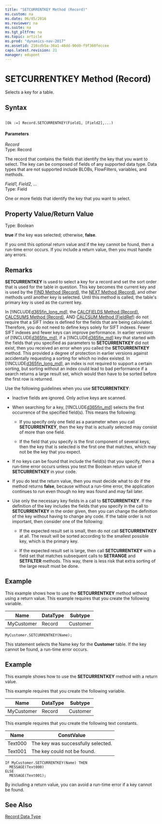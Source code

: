 ```yaml
---
title: "SETCURRENTKEY Method (Record)"
ms.custom: na
ms.date: 06/05/2016
ms.reviewer: na
ms.suite: na
ms.tgt_pltfrm: na
ms.topic: article
ms.prod: "dynamics-nav-2017"
ms.assetid: 216cdb5a-36a1-48dd-90d0-f9f360feccee
caps.latest.revision: 21
manager: edupont
---
```

# SETCURRENTKEY Method (Record)
Selects a key for a table.  
  
## Syntax  
  
```  
  
[Ok :=] Record.SETCURRENTKEY(Field1, [Field2],...)  
```  
  
#### Parameters  
 *Record*  
 Type: Record  
  
 The record that contains the fields that identify the key that you want to select. The key can be composed of fields of any supported data type. Data types that are not supported include BLOBs, FlowFilters, variables, and methods.  
  
 *Field1, Field2, …*  
 Type: Field  
  
 One or more fields that identify the key that you want to select.  
  
## Property Value/Return Value  
 Type: Boolean  
  
 **true** if the key was selected; otherwise, **false**.  
  
 If you omit this optional return value and if the key cannot be found, then a run-time error occurs. If you include a return value, then you must handle any errors.  
  
## Remarks  
 **SETCURRENTKEY** is used to select a key for a record and set the sort order that is used for the table in question. This key becomes the current key and is used by the [FIND Method \(Record\)](devenv-FIND-Method-Record.md), the [NEXT Method \(Record\)](devenv-NEXT-Method-Record.md), and other methods until another key is selected. Until this method is called, the table's primary key is used as the current key.  
  
 In [!INCLUDE[d365fin_long_md](../includes/d365fin_long_md.md)], the [CALCFIELDS Method \(Record\)](devenv-CALCFIELDS-Method-Record.md), [CALCSUMS Method \(Record\)](devenv-CALCSUMS-Method-Record.md), AND [CALCSUM Method \(FieldRef\)](devenv-CALCSUM-Method-FieldRef.md) do not require that a SIFT index is defined for the fields that are being calculated. Therefore, you do not need to define keys solely for SIFT indexes. Fewer SIFT indexes and fewer keys can improve performance. In earlier versions of [!INCLUDE[d365fin_md](../includes/d365fin_md.md)], if a [!INCLUDE[d365fin_md](../includes/d365fin_md.md)] key that started with the fields that you specified as parameters to **SETCURRENTKEY** did not exist, then you received an error when you called the **SETCURRENTKEY** method. This provided a degree of protection in earlier versions against accidentally requesting a sorting for which no index existed. In [!INCLUDE[d365fin_long_md](../includes/d365fin_long_md.md)], an index is not required to support a certain sorting, but sorting without an index could lead to bad performance if a search returns a large result set, which would then have to be sorted before the first row is returned.  
  
 Use the following guidelines when you use **SETCURRENTKEY**:  
  
-   Inactive fields are ignored. Only active keys are scanned.  
  
-   When searching for a key, [!INCLUDE[d365fin_md](../includes/d365fin_md.md)] selects the first occurrence of the specified field\(s\). This means the following:  
  
    -   If you specify only one field as a parameter when you call **SETCURRENTKEY**, then the key that is actually selected may consist of more than one field.  
  
    -   If the field that you specify is the first component of several keys, then the key that is selected is the first one that matches, which may not be the key that you expect.  
  
-   If no keys can be found that include the field\(s\) that you specify, then a run-time error occurs unless you test the Boolean return value of **SETCURRENTKEY** in your code.  
  
-   If you do test the return value, then you must decide what to do if the method returns **false**, because without a run-time error, the application continues to run even though no key was found and may fail later.  
  
-   Use only the necessary key fields in a call to **SETCURRENTKEY**. If the definition of the key includes the fields that you specify in the call to **SETCURRENTKEY** in the order given, then you can change the definition of the key without having to change any code. If the table order is not important, then consider one of the following:  
  
    -   If the expected result set is small, then do not call **SETCURRENTKEY** at all. The result will be sorted according to the smallest possible key, which is the primary key.  
  
    -   If the expected result set is large, then call **SETCURRENTKEY** with a field set that matches subsequent calls to **SETRANGE** and **SETFILTER** methods. This way, there is less risk that extra sorting of the large result must be done.  
  
## Example  
 This example shows how to use the **SETCURRENTKEY** method without using a return value. This example requires that you create the following variable.  
  
|Name|DataType|Subtype|  
|----------|--------------|-------------|  
|MyCustomer|Record|Customer|  
  
```  
MyCustomer.SETCURRENTKEY(Name);  
```  
  
 This statement selects the Name key for the **Customer** table. If the key cannot be found, a run-time error occurs.  
  
## Example  
 This example shows how to use the **SETCURRENTKEY** method with a return value.  
  
 This example requires that you create the following variable.  
  
|Name|DataType|Subtype|  
|----------|--------------|-------------|  
|MyCustomer|Record|Customer|  
  
 This example requires that you create the following text constants.  
  
|Name|ConstValue|  
|----------|----------------|  
|Text000|The key was successfully selected.|  
|Text001|The key could not be found.|  
  
```  
IF MyCustomer.SETCURRENTKEY(Name) THEN  
  MESSAGE(Text000)  
ELSE  
  MESSAGE(Text001);  
```  
  
 By including a return value, you can avoid a run-time error if a key cannot be found.  
  
## See Also  
 [Record Data Type](Record-Data-Type.md)